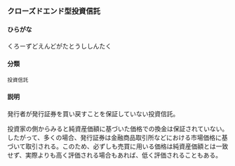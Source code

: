 <div style="display:none;">

## [あ行](securities-terms?id=あ行)
## [か行](securities-terms?id=か行)

</div>

### クローズドエンド型投資信託

#### ひらがな

くろーずどえんどがたとうししんたく

#### 分類

`投資信託`

#### 説明

発行者が発行証券を買い戻すことを保証していない投資信託。
投資家の側からみると純資産価額に基づいた価格での換金は保証されていない。したがって、多くの場合、発行証券は金融商品取引所などにおける市場価格に基づいて取引される。このため、必ずしも売買に用いる価格は純資産価額とは一致せず、実際よりも高く評価される場合もあれば、低く評価されることもある。

<div style="display:none;">

## [さ行](securities-terms?id=さ行)
## [た行](securities-terms?id=た行)
## [な行](securities-terms?id=な行)
## [は行](securities-terms?id=は行)
## [ま行](securities-terms?id=ま行)
## [や行](securities-terms?id=や行)
## [ら行](securities-terms?id=ら行)
## [わ行](securities-terms?id=わ行)
## [英数字・記号](securities-terms?id=英数字・記号)

</div>

